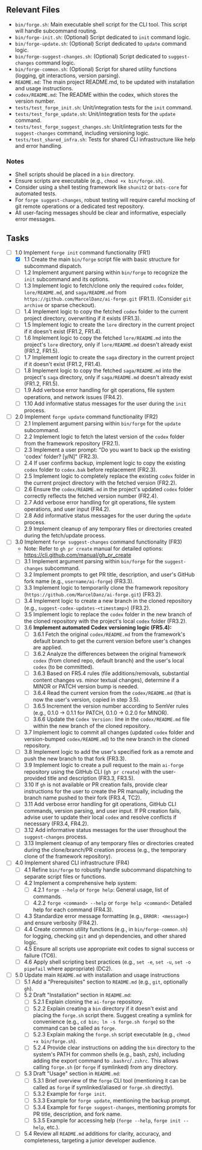 ## Relevant Files

- `bin/forge.sh`: Main executable shell script for the CLI tool. This script will handle subcommand routing.
- `bin/forge-init.sh`: (Optional) Script dedicated to `init` command logic.
- `bin/forge-update.sh`: (Optional) Script dedicated to `update` command logic.
- `bin/forge-suggest-changes.sh`: (Optional) Script dedicated to `suggest-changes` command logic.
- `bin/forge-common.sh`: (Optional) Script for shared utility functions (logging, git interactions, version parsing).
- `README.md`: The main project README.md, to be updated with installation and usage instructions.
- `codex/README.md`: The README within the codex, which stores the version number.
- `tests/test_forge_init.sh`: Unit/integration tests for the `init` command.
- `tests/test_forge_update.sh`: Unit/integration tests for the `update` command.
- `tests/test_forge_suggest_changes.sh`: Unit/integration tests for the `suggest-changes` command, including versioning logic.
- `tests/test_shared_infra.sh`: Tests for shared CLI infrastructure like help and error handling.

### Notes

- Shell scripts should be placed in a `bin` directory.
- Ensure scripts are executable (e.g., `chmod +x bin/forge.sh`).
- Consider using a shell testing framework like `shunit2` or `bats-core` for automated tests.
- For `forge suggest-changes`, robust testing will require careful mocking of git remote operations or a dedicated test repository.
- All user-facing messages should be clear and informative, especially error messages.

## Tasks

- [ ] 1.0 Implement `forge init` command functionality (FR1)
  - [x] 1.1 Create the main `bin/forge` script file with basic structure for subcommand dispatch.
  - [ ] 1.2 Implement argument parsing within `bin/forge` to recognize the `init` subcommand and its options.
  - [ ] 1.3 Implement logic to fetch/clone only the required `codex` folder, `lore/README.md`, and `saga/README.md` from `https://github.com/MarcelDanz/ai-forge.git` (FR1.1). (Consider `git archive` or sparse checkout).
  - [ ] 1.4 Implement logic to copy the fetched `codex` folder to the current project directory, overwriting if it exists (FR1.3).
  - [ ] 1.5 Implement logic to create the `lore` directory in the current project if it doesn't exist (FR1.2, FR1.4).
  - [ ] 1.6 Implement logic to copy the fetched `lore/README.md` into the project's `lore` directory, only if `lore/README.md` doesn't already exist (FR1.2, FR1.5).
  - [ ] 1.7 Implement logic to create the `saga` directory in the current project if it doesn't exist (FR1.2, FR1.4).
  - [ ] 1.8 Implement logic to copy the fetched `saga/README.md` into the project's `saga` directory, only if `saga/README.md` doesn't already exist (FR1.2, FR1.5).
  - [ ] 1.9 Add verbose error handling for git operations, file system operations, and network issues (FR4.2).
  - [ ] 1.10 Add informative status messages for the user during the `init` process.

- [ ] 2.0 Implement `forge update` command functionality (FR2)
  - [ ] 2.1 Implement argument parsing within `bin/forge` for the `update` subcommand.
  - [ ] 2.2 Implement logic to fetch the latest version of the `codex` folder from the framework repository (FR2.1).
  - [ ] 2.3 Implement a user prompt: "Do you want to back up the existing 'codex' folder? [y/N]" (FR2.3).
  - [ ] 2.4 If user confirms backup, implement logic to copy the existing `codex` folder to `codex.bak` before replacement (FR2.3).
  - [ ] 2.5 Implement logic to completely replace the existing `codex` folder in the current project directory with the fetched version (FR2.2).
  - [ ] 2.6 Ensure the `codex/README.md` in the project's updated `codex` folder correctly reflects the fetched version number (FR2.4).
  - [ ] 2.7 Add verbose error handling for git operations, file system operations, and user input (FR4.2).
  - [ ] 2.8 Add informative status messages for the user during the `update` process.
  - [ ] 2.9 Implement cleanup of any temporary files or directories created during the fetch/update process.

- [ ] 3.0 Implement `forge suggest-changes` command functionality (FR3)
  - Note: Refer to `gh pr create` manual for detailed options: https://cli.github.com/manual/gh_pr_create
  - [ ] 3.1 Implement argument parsing within `bin/forge` for the `suggest-changes` subcommand.
  - [ ] 3.2 Implement prompts to get PR title, description, and user's GitHub fork name (e.g., `username/ai-forge`) (FR3.3).
  - [ ] 3.3 Implement logic to temporarily clone the framework repository (`https://github.com/MarcelDanz/ai-forge.git`) (FR3.2).
  - [ ] 3.4 Implement logic to create a new branch in the cloned repository (e.g., `suggest-codex-updates-<timestamp>`) (FR3.2).
  - [ ] 3.5 Implement logic to replace the `codex` folder in the new branch of the cloned repository with the project's local `codex` folder (FR3.2).
  - [ ] 3.6 **Implement automated Codex versioning logic (FR5.4):**
    - [ ] 3.6.1 Fetch the original `codex/README.md` from the framework's default branch to get the current version before user's changes are applied.
    - [ ] 3.6.2 Analyze the differences between the original framework `codex` (from cloned repo, default branch) and the user's local `codex` (to be committed).
    - [ ] 3.6.3 Based on FR5.4 rules (file additions/removals, substantial content changes vs. minor textual changes), determine if a MINOR or PATCH version bump is needed.
    - [ ] 3.6.4 Read the current version from the `codex/README.md` (that is now the user's version, copied in step 3.5).
    - [ ] 3.6.5 Increment the version number according to SemVer rules (e.g., 0.1.0 -> 0.1.1 for PATCH, 0.1.0 -> 0.2.0 for MINOR).
    - [ ] 3.6.6 Update the `Codex Version:` line in the `codex/README.md` file within the new branch of the cloned repository.
  - [ ] 3.7 Implement logic to commit all changes (updated `codex` folder and version-bumped `codex/README.md`) to the new branch in the cloned repository.
  - [ ] 3.8 Implement logic to add the user's specified fork as a remote and push the new branch to that fork (FR3.3).
  - [ ] 3.9 Implement logic to create a pull request to the main `ai-forge` repository using the GitHub CLI (`gh pr create`) with the user-provided title and description (FR3.3, FR3.5).
  - [ ] 3.10 If `gh` is not available or PR creation fails, provide clear instructions for the user to create the PR manually, including the branch name pushed to their fork (FR3.4, TC2).
  - [ ] 3.11 Add verbose error handling for git operations, GitHub CLI commands, version parsing, and user input. If PR creation fails, advise user to update their local `codex` and resolve conflicts if necessary (FR3.4, FR4.2).
  - [ ] 3.12 Add informative status messages for the user throughout the `suggest-changes` process.
  - [ ] 3.13 Implement cleanup of any temporary files or directories created during the clone/branch/PR creation process (e.g., the temporary clone of the framework repository).

- [ ] 4.0 Implement shared CLI infrastructure (FR4)
  - [ ] 4.1 Refine `bin/forge` to robustly handle subcommand dispatching to separate script files or functions.
  - [ ] 4.2 Implement a comprehensive help system:
    - [ ] 4.2.1 `forge --help` or `forge help`: General usage, list of commands.
    - [ ] 4.2.2 `forge <command> --help` or `forge help <command>`: Detailed help for each command (FR4.3).
  - [ ] 4.3 Standardize error message formatting (e.g., `ERROR: <message>`) and ensure verbosity (FR4.2).
  - [ ] 4.4 Create common utility functions (e.g., in `bin/forge-common.sh`) for logging, checking `git` and `gh` dependencies, and other shared logic.
  - [ ] 4.5 Ensure all scripts use appropriate exit codes to signal success or failure (TC6).
  - [ ] 4.6 Apply shell scripting best practices (e.g., `set -e`, `set -u`, `set -o pipefail` where appropriate) (DC2).

- [ ] 5.0 Update main `README.md` with installation and usage instructions
  - [ ] 5.1 Add a "Prerequisites" section to `README.md` (e.g., `git`, optionally `gh`).
  - [ ] 5.2 Draft "Installation" section in `README.md`:
    - [ ] 5.2.1 Explain cloning the `ai-forge` repository.
    - [ ] 5.2.2 Explain creating a `bin` directory if it doesn't exist and placing the `forge.sh` script there. Suggest creating a symlink for convenience (e.g., `cd bin; ln -s forge.sh forge`) so the command can be called as `forge`.
    - [ ] 5.2.3 Explain making the `forge.sh` script executable (e.g., `chmod +x bin/forge.sh`).
    - [ ] 5.2.4 Provide clear instructions on adding the `bin` directory to the system's PATH for common shells (e.g., bash, zsh), including adding the export command to `.bashrc`/`.zshrc`. This allows calling `forge.sh` (or `forge` if symlinked) from any directory.
  - [ ] 5.3 Draft "Usage" section in `README.md`:
    - [ ] 5.3.1 Brief overview of the `forge` CLI tool (mentioning it can be called as `forge` if symlinked/aliased or `forge.sh` directly).
    - [ ] 5.3.2 Example for `forge init`.
    - [ ] 5.3.3 Example for `forge update`, mentioning the backup prompt.
    - [ ] 5.3.4 Example for `forge suggest-changes`, mentioning prompts for PR title, description, and fork name.
    - [ ] 5.3.5 Example for accessing help (`forge --help`, `forge init --help`, etc.).
  - [ ] 5.4 Review all `README.md` additions for clarity, accuracy, and completeness, targeting a junior developer audience.

